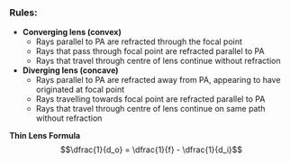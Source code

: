 ### Rules:
- **Converging lens (convex)**
	- Rays parallel to PA are refracted through the focal point
	- Rays that pass through focal point are refracted parallel to PA
	- Rays that travel through centre of lens continue without refraction
- **Diverging lens (concave)**
	- Rays parallel to PA are refracted away from PA, appearing to have originated at focal point
	- Rays travelling towards focal point are refracted parallel to PA
	- Rays that travel through centre of lens continue on same path without refraction

**Thin Lens Formula**
$$\dfrac{1}{d_o} = \dfrac{1}{f} - \dfrac{1}{d_i}$$